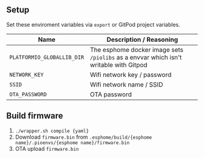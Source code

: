 ## Setup

Set these enviroment variables via `export` or GitPod project variables.

| Name      | Description / Reasoning |
| ----------- | ----------- |
| `PLATFORMIO_GLOBALLIB_DIR` | The esphome docker image sets `/piolibs` as a envvar which isn't writable with Gitpod |
| `NETWORK_KEY` | Wifi network key / password |
| `SSID` | Wifi network name / SSID |
| `OTA_PASSWORD` | OTA password |


## Build firmware
1. `./wrapper.sh compile {yaml}`
1. Download `firmware.bin` from `.esphome/build/{esphome name}/.pioenvs/{esphome name}/firmware.bin`
1. OTA upload `firmware.bin`
